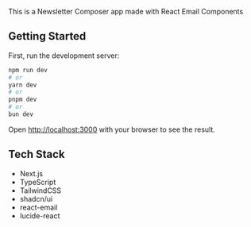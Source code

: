 This is a Newsletter Composer app made with React Email Components

## Getting Started

First, run the development server:

```bash
npm run dev
# or
yarn dev
# or
pnpm dev
# or
bun dev
```

Open [http://localhost:3000](http://localhost:3000) with your browser to see the result.

## Tech Stack

-  Next.js
- TypeScript
-  TailwindCSS
-  shadcn/ui
-  react-email
-  lucide-react
